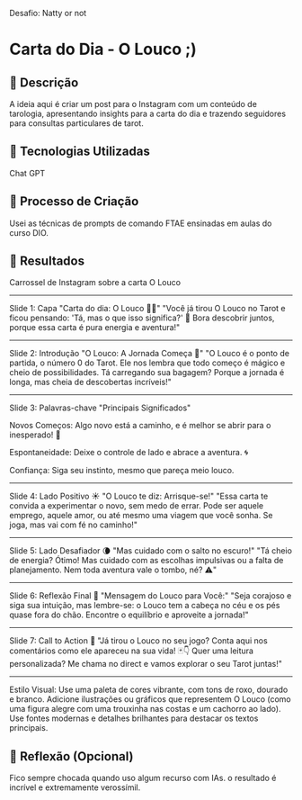 Desafio: Natty or not

# Carta do Dia - O Louco ;)

## 📒 Descrição
A ideia aqui é criar um post para o Instagram com um conteúdo de tarologia, apresentando insights para a carta do dia e trazendo seguidores para consultas particulares de tarot.

## 🤖 Tecnologias Utilizadas
Chat GPT

## 🧐 Processo de Criação
Usei as técnicas de prompts de comando FTAE ensinadas em aulas do curso DIO.

## 🚀 Resultados

Carrossel de Instagram sobre a carta O Louco


---

Slide 1: Capa
"Carta do dia: O Louco 🌟✨"
"Você já tirou O Louco no Tarot e ficou pensando: 'Tá, mas o que isso significa?' 🤔 Bora descobrir juntos, porque essa carta é pura energia e aventura!"


---

Slide 2: Introdução
"O Louco: A Jornada Começa 🎒"
"O Louco é o ponto de partida, o número 0 do Tarot. Ele nos lembra que todo começo é mágico e cheio de possibilidades. Tá carregando sua bagagem? Porque a jornada é longa, mas cheia de descobertas incríveis!"


---

Slide 3: Palavras-chave
"Principais Significados"

Novos Começos: Algo novo está a caminho, e é melhor se abrir para o inesperado! 🌟

Espontaneidade: Deixe o controle de lado e abrace a aventura. 🌀

Confiança: Siga seu instinto, mesmo que pareça meio louco.



---

Slide 4: Lado Positivo ☀️
"O Louco te diz: Arrisque-se!"
"Essa carta te convida a experimentar o novo, sem medo de errar. Pode ser aquele emprego, aquele amor, ou até mesmo uma viagem que você sonha. Se joga, mas vai com fé no caminho!"


---

Slide 5: Lado Desafiador 🌘
"Mas cuidado com o salto no escuro!"
"Tá cheio de energia? Ótimo! Mas cuidado com as escolhas impulsivas ou a falta de planejamento. Nem toda aventura vale o tombo, né? ⚠️"


---

Slide 6: Reflexão Final 💭
"Mensagem do Louco para Você:"
"Seja corajoso e siga sua intuição, mas lembre-se: o Louco tem a cabeça no céu e os pés quase fora do chão. Encontre o equilíbrio e aproveite a jornada!"


---

Slide 7: Call to Action 💌
"Já tirou o Louco no seu jogo? Conta aqui nos comentários como ele apareceu na sua vida! 🃏👇
Quer uma leitura personalizada? Me chama no direct e vamos explorar o seu Tarot juntas!"


---

Estilo Visual: Use uma paleta de cores vibrante, com tons de roxo, dourado e branco. Adicione ilustrações ou gráficos que representem O Louco (como uma figura alegre com uma trouxinha nas costas e um cachorro ao lado). Use fontes modernas e detalhes brilhantes para destacar os textos principais.




## 💭 Reflexão (Opcional)
Fico sempre chocada quando uso algum recurso com IAs. o resultado é incrível e extremamente verossímil. 
